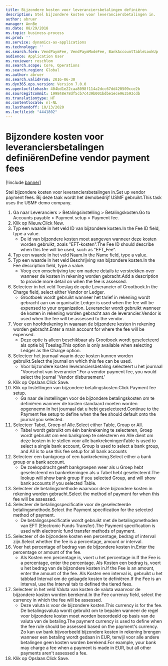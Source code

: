 ```yaml
---
title: Bijzondere kosten voor leveranciersbetalingen definiëren
description: Stel bijzondere kosten voor leveranciersbetalingen in.
author: abruer
manager: AnnBe
ms.date: 08/29/2018
ms.topic: business-process
ms.prod: ''
ms.service: dynamics-ax-applications
ms.technology: ''
ms.search.form: VendPaymFee, VendPaymModeFee, BankAccountTableLookUp
audience: Application User
ms.reviewer: roschlom
ms.search.scope: Core, Operations
ms.search.region: Global
ms.author: abruer
ms.search.validFrom: 2016-06-30
ms.dyn365.ops.version: Version 7.0.0
ms.openlocfilehash: 404bd1e22caa8098f114a2dcc67dd420509cce2b
ms.sourcegitcommit: 199848e78df5cb7c439b001bdbe1ece963593cdb
ms.translationtype: HT
ms.contentlocale: nl-NL
ms.lasthandoff: 10/13/2020
ms.locfileid: "4441802"
---
```

# <a name="define-vendor-payment-fees"></a><span data-ttu-id="7a895-103">Bijzondere kosten voor leveranciersbetalingen definiëren</span><span class="sxs-lookup"><span data-stu-id="7a895-103">Define vendor payment fees</span></span>

[!include [banner](../../includes/banner.md)]

<span data-ttu-id="7a895-104">Stel bijzondere kosten voor leveranciersbetalingen in.</span><span class="sxs-lookup"><span data-stu-id="7a895-104">Set up vendor payment fees.</span></span> <span data-ttu-id="7a895-105">Bij deze taak wordt het demobedrijf USMF gebruikt.</span><span class="sxs-lookup"><span data-stu-id="7a895-105">This task uses the USMF demo company.</span></span>

1. <span data-ttu-id="7a895-106">Ga naar Leveranciers > Betalingsinstelling > Betalingskosten.</span><span class="sxs-lookup"><span data-stu-id="7a895-106">Go to Accounts payable > Payment setup > Payment fee.</span></span>
2. <span data-ttu-id="7a895-107">Klik op Nieuw.</span><span class="sxs-lookup"><span data-stu-id="7a895-107">Click New.</span></span>
3. <span data-ttu-id="7a895-108">Typ een waarde in het veld ID van bijzondere kosten.</span><span class="sxs-lookup"><span data-stu-id="7a895-108">In the Fee ID field, type a value.</span></span>
    * <span data-ttu-id="7a895-109">De id van bijzondere kosten moet aangeven wanneer deze kosten worden gebruikt, zoals "EFT-kosten".</span><span class="sxs-lookup"><span data-stu-id="7a895-109">The Fee ID should describe when this fee will be used, such as "EFT_Fee".</span></span>  
4. <span data-ttu-id="7a895-110">Typ een waarde in het veld Naam.</span><span class="sxs-lookup"><span data-stu-id="7a895-110">In the Name field, type a value.</span></span>
5. <span data-ttu-id="7a895-111">Typ een waarde in het veld Beschrijving van bijzondere kosten.</span><span class="sxs-lookup"><span data-stu-id="7a895-111">In the Fee description field, type a value.</span></span>
    * <span data-ttu-id="7a895-112">Voeg een omschrijving toe om nadere details te verstrekken over wanneer de kosten in rekening worden gebracht.</span><span class="sxs-lookup"><span data-stu-id="7a895-112">Add a description to provide more detail on when the fee is assessed.</span></span>  
6. <span data-ttu-id="7a895-113">Selecteer in het veld Toeslag de optie Leverancier of Grootboek.</span><span class="sxs-lookup"><span data-stu-id="7a895-113">In the Charge field, select either Vendor or Ledger.</span></span>
    * <span data-ttu-id="7a895-114">Grootboek wordt gebruikt wanneer het tarief in rekening wordt gebracht aan uw organisatie.</span><span class="sxs-lookup"><span data-stu-id="7a895-114">Ledger is used when the fee will be expensed to your organization.</span></span>  <span data-ttu-id="7a895-115">Leverancier wordt gebruikt wanneer de kosten in rekening worden gebracht aan de leverancier.</span><span class="sxs-lookup"><span data-stu-id="7a895-115">Vendor is used when the fee will be assessed to the vendor.</span></span>  
7. <span data-ttu-id="7a895-116">Voer een hoofdrekening in waaraan de bijzondere kosten in rekening worden gebracht.</span><span class="sxs-lookup"><span data-stu-id="7a895-116">Enter a main account for where the fee will be expensed.</span></span>
    * <span data-ttu-id="7a895-117">Deze optie is alleen beschikbaar als Grootboek wordt geselecteerd als optie bij Toeslag.</span><span class="sxs-lookup"><span data-stu-id="7a895-117">This option is only available when selecting Ledger as the Charge option.</span></span>  
8. <span data-ttu-id="7a895-118">Selecteer het journaal waarin deze kosten kunnen worden gebruikt.</span><span class="sxs-lookup"><span data-stu-id="7a895-118">Select the journal on which this fee can be used.</span></span> 
    * <span data-ttu-id="7a895-119">Voor bijzondere kosten leveranciersbetaling selecteert u het journaal "Voorschot van leverancier".</span><span class="sxs-lookup"><span data-stu-id="7a895-119">For a vendor payment fee, you would select the journal 'Vendor disbursement.'</span></span>  
9. <span data-ttu-id="7a895-120">Klik op Opslaan.</span><span class="sxs-lookup"><span data-stu-id="7a895-120">Click Save.</span></span>
10. <span data-ttu-id="7a895-121">Klik op Instellingen van bijzondere betalingskosten.</span><span class="sxs-lookup"><span data-stu-id="7a895-121">Click Payment fee setup.</span></span>
    * <span data-ttu-id="7a895-122">Ga naar de instellingen voor de bijzondere betalingskosten om te definiëren wanneer de kosten standaard moeten worden opgenoemn in het journaal dat u hebt geselecteerd.</span><span class="sxs-lookup"><span data-stu-id="7a895-122">Continue to the Payment fee setup to define when the fee should default onto the journal you selected.</span></span>  
11. <span data-ttu-id="7a895-123">Selecteer Tabel, Groep of Alle.</span><span class="sxs-lookup"><span data-stu-id="7a895-123">Select either Table, Group or All.</span></span>
    * <span data-ttu-id="7a895-124">Tabel wordt gebruikt om één bankrekening te selecteren, Groep wordt gebruikt om een bankgroep te selecteren en Alle dient om deze kosten in te stellen voor alle bankrekeningen</span><span class="sxs-lookup"><span data-stu-id="7a895-124">Table is used to select a single bank account, Group is used to select a bank group, and All is to use this fee setup for all bank accounts</span></span>  
12. <span data-ttu-id="7a895-125">Selecteer een bankgroep of een bankrekening.</span><span class="sxs-lookup"><span data-stu-id="7a895-125">Select either a bank group or a bank account.</span></span>
    * <span data-ttu-id="7a895-126">De zoekopdracht geeft bankgroepen weer als u Groep hebt geselecteerd en bankrekeningen als u Tabel hebt geselecteerd.</span><span class="sxs-lookup"><span data-stu-id="7a895-126">The lookup will show bank group if you selected Group, and will show bank accounts if you selected Table.</span></span>  
13. <span data-ttu-id="7a895-127">Selecteer de betalingsmethode waarvoor deze bijzondere kosten in rekening worden gebracht.</span><span class="sxs-lookup"><span data-stu-id="7a895-127">Select the method of payment for when this fee will be assessed.</span></span>
14. <span data-ttu-id="7a895-128">Selecteer de betalingsspecificatie voor de geselecteerde betalingsmethode.</span><span class="sxs-lookup"><span data-stu-id="7a895-128">Select the Payment specification for the selected method of payment.</span></span>
    * <span data-ttu-id="7a895-129">De betalingsspecificatie wordt gebruikt met de betalingsmethoden van EFT (Electronic Funds Transfer).</span><span class="sxs-lookup"><span data-stu-id="7a895-129">The Payment specification is used with electronic fund transfer methods of payment.</span></span>  
15. <span data-ttu-id="7a895-130">Selecteer of de bijzondere kosten een percentage, bedrag of interval zijn.</span><span class="sxs-lookup"><span data-stu-id="7a895-130">Select whether the fee is a percentage, amount or interval.</span></span>
16. <span data-ttu-id="7a895-131">Voer het percentage of bedrag van de bijzondere kosten in.</span><span class="sxs-lookup"><span data-stu-id="7a895-131">Enter the percentage or amount of the fee.</span></span>
    * <span data-ttu-id="7a895-132">Als Kosten een percentage is, voert u het percentage in.</span><span class="sxs-lookup"><span data-stu-id="7a895-132">If the Fee is a percentage, enter the percentage.</span></span> <span data-ttu-id="7a895-133">Als Kosten een bedrag is, voert u het bedrag van de bijzondere kosten in.</span><span class="sxs-lookup"><span data-stu-id="7a895-133">If the Fee is an amount, enter the amount of the fee.</span></span> <span data-ttu-id="7a895-134">Als Kosten een interval is, gebruikt u het tabblad Interval om de gelaagde kosten te definiëren.</span><span class="sxs-lookup"><span data-stu-id="7a895-134">If the Fee is an interval, use the Interval tab to defined the tiered fees.</span></span>  
17. <span data-ttu-id="7a895-135">Selecteer in het veld Valuta van kosten de valuta waarvoor de bijzondere kosten worden berekend.</span><span class="sxs-lookup"><span data-stu-id="7a895-135">In the Fee currency field, select the currency in which the fee will be assessed.</span></span>
    * <span data-ttu-id="7a895-136">Deze valuta is voor de bijzondere kosten.</span><span class="sxs-lookup"><span data-stu-id="7a895-136">This currency is for the fee.</span></span> <span data-ttu-id="7a895-137">De betalingsvaluta wordt gebruikt om te bepalen wanneer de regel voor bijzondere kosten moet worden beoordeeld op basis van de valuta van de betaling.</span><span class="sxs-lookup"><span data-stu-id="7a895-137">The payment currency is used to define when the fee rule should be assessed based on the payment's currency.</span></span> <span data-ttu-id="7a895-138">Zo kan uw bank bijvoorbeeld bijzondere kosten in rekening brengen wanneer een betaling wordt gedaan in EUR, terwijl voor alle andere betalingen geen kosten worden berekend.</span><span class="sxs-lookup"><span data-stu-id="7a895-138">For example, your bank may charge a fee when a payment is made in EUR, but all other payments aren't assessed a fee.</span></span>  
18. <span data-ttu-id="7a895-139">Klik op Opslaan.</span><span class="sxs-lookup"><span data-stu-id="7a895-139">Click Save.</span></span>

